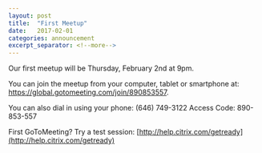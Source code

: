 ```yaml
---
layout: post
title:  "First Meetup"
date:   2017-02-01
categories: announcement
excerpt_separator: <!--more-->
---
```

	
Our first meetup will be Thursday, February 2nd at 9pm. 

You can join the meetup from your computer, tablet or smartphone at: https://global.gotomeeting.com/join/890853557.

You can also dial in using your phone: (646) 749-3122
Access Code: 890-853-557

First GoToMeeting? Try a test session: [http://help.citrix.com/getready](http://help.citrix.com/getready)

